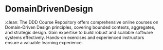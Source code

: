 # DomainDrivenDesign
:clean: The DDD Course Repository offers comprehensive online courses on Domain-Driven Design principles, covering bounded contexts, aggregates, and strategic design. Gain expertise to build robust and scalable software systems effectively. Hands-on exercises and experienced instructors ensure a valuable learning experience.
